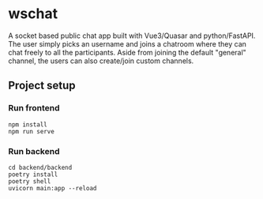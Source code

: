 # wschat

A socket based public chat app built with Vue3/Quasar and python/FastAPI. The user simply picks an username and joins a chatroom where they can chat freely to all the participants. Aside from joining the default "general" channel, the users can also create/join custom channels.

## Project setup


### Run frontend
```
npm install
npm run serve
```

### Run backend
```
cd backend/backend
poetry install
poetry shell
uvicorn main:app --reload
```
